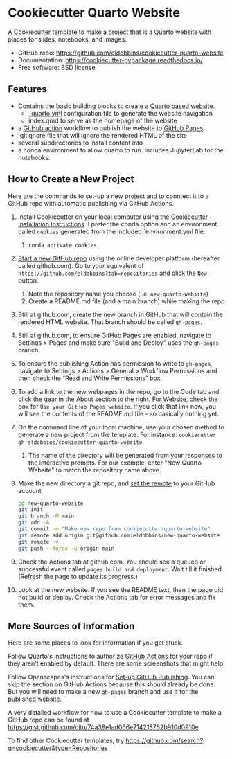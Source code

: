 # Cookiecutter Quarto Website

A Cookiecutter template to make a project that is a [Quarto](https://quarto.org/) website with places for slides, notebooks, and images.

- GitHub repo: https://github.com/eldobbins/cookiecutter-quarto-website
- Documentation: https://cookiecutter-pypackage.readthedocs.io/
- Free software: BSD license

## Features

- Contains the basic building blocks to create a [Quarto based website](https://quarto.org/docs/websites/).
  - [_quarto.yml](https://quarto.org/docs/websites/website-navigation.html#top-navigation) configuration file to generate the website navigation
  - index.qmd to serve as the homepage of the website
- a [GitHub action](https://github.com/features/actions) workflow to publish the website to [GitHub Pages](https://pages.github.com/)
- .gitignore file that will ignore the rendered HTML of the site
- several subdirectories to install content into
- a conda environment to allow quarto to run.  Includes JupyterLab for the notebooks.

## How to Create a New Project

Here are the commands to set-up a new project and to conntect it to a GitHub repo with  automatic publishing via GitHub Actions.

1. Install Cookiecutter on your local computer using the [Cookiecutter Installation Instructions](https://cookiecutter.readthedocs.io/en/stable/installation.html). I prefer the conda option and an environment called `cookies` generated from the included `environment.yml file.  
    1. `conda activate cookies`  

2. [Start a new GitHub repo](https://docs.github.com/en/repositories/creating-and-managing-repositories/quickstart-for-repositories) using the online developer platform (hereafter called github.com). Go to your equivalent of `https://github.com/eldobbins?tab=repositories` and click the `New` button.
    1. Note the repository name you choose (i.e. `new-quarto-website`)
    2. Create a README.md file (and a main branch) while making the repo

3. Still at github.com, create the new branch in GitHub that will contain the rendered HTML website. That branch should be called `gh-pages`.

4. Still at github.com, to ensure GitHub Pages are enabled, navigate to Settings > Pages and make sure "Build and Deploy" uses the `gh-pages` branch.

5. To ensure the publishing Action has permission to write to `gh-pages`, navigate to Settings > Actions > General > Workflow Permissions and then check the “Read and Write Permissions” box.

6. To add a link to the new webpages in the repo, go to the Code tab and click the gear in the About section to the right. For Website, check the box for `Use your GitHub Pages website`.  If you click that link now, you will see the contents of the README.md file - so basically nothing yet.

7. On the command line of your local machine, use your chosen method to generate a new project from the template. For instance: `cookiecutter gh:eldobbins/cookiecutter-quarto-website`. 
    1. The name of the directory will be generated from your responses to the interactive prompts. For our example, enter "New Quarto Website" to match the repository name above.

8. Make the new directory a git repo, and [set the remote](https://docs.github.com/en/get-started/getting-started-with-git/managing-remote-repositories) to your GitHub account

    ``` bash
    cd new-quarto-website
    git init
    git branch -M main
    git add -A
    git commit -m "Make new repo from cookiecutter-quarto-website"
    git remote add origin git@github.com:eldobbins/new-quarto-website
    git remote -v
    git push --force -u origin main
    ```

9. Check the Actions tab at github.com. You should see a queued or successful event called `pages build and deployment`.  Wait till it finished. (Refresh the page to update its progress.)

10. Look at the new website. If you see the README text, then the page did not build or deploy. Check the Actions tab for error messages and fix them.

## More Sources of Information

Here are some places to look for information if you get stuck.

Follow Quarto's instructions to authorize [GitHub Actions](https://quarto.org/docs/manuscripts/publishing.html#authorize-github-actions) for your repo if they aren't enabled by default. There are some screenshots that might help.

Follow Openscapes's instructions for [Set-up GitHub Publishing](https://openscapes.github.io/quarto-website-tutorial/explore.html#setup-github-action). You can skip the section on GitHub Actions because this should already be done. But you will need to make a new `gh-pages` branch and use it for the published website.

A very detailed workflow for how to use a Cookiecutter template to make a GitHub repo can be found at https://gist.github.com/cjtu/74a38e1ad066e714218762b910d0910e

To find other Cookiecutter templates, try https://github.com/search?q=cookiecutter&type=Repositories
